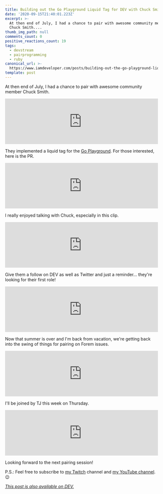 ```yaml
---
title: Building out the Go Playground Liquid Tag for DEV with Chuck Smith
date: '2020-09-15T21:40:01.223Z'
excerpt: >-
  At then end of July, I had a chance to pair with awesome community member
  Chuck Smith....
thumb_img_path: null
comments_count: 0
positive_reactions_count: 19
tags:
  - devstream
  - pairprogramming
  - ruby
canonical_url: >-
  https://www.iamdeveloper.com/posts/building-out-the-go-playground-liquid-tag-for-dev-with-chuck-smith-32he/
template: post
---
```


At then end of July, I had a chance to pair with awesome community member Chuck Smith.

<iframe class="liquidTag" src="https://dev.to/embed/user?args=eclecticcoding" style="border: 0; width: 100%;"></iframe>

They implemented a liquid tag for the [Go Playground](https://play.golang.org/). For those interested, here is the PR.

<iframe class="liquidTag" src="https://dev.to/embed/github?args=https%3A%2F%2Fgithub.com%2Fforem%2Fforem%2Fpull%2F9577" style="border: 0; width: 100%;"></iframe>

I really enjoyed talking with Chuck, especially in this clip.

<iframe class="liquidTag" src="https://dev.to/embed/youtube?args=4mDY2uyakuM" style="border: 0; width: 100%;"></iframe>

Give them a follow on DEV as well as Twitter and just a reminder... they're looking for their first role!

<iframe class="liquidTag" src="https://dev.to/embed/twitter?args=1274682855042560002" style="border: 0; width: 100%;"></iframe>

Now that summer is over and I'm back from vacation, we're getting back into the swing of things for pairing on Forem issues.

<iframe class="liquidTag" src="https://dev.to/embed/twitter?args=1305924794865659906" style="border: 0; width: 100%;"></iframe>

I'll be joined by TJ this week on Thursday.

<iframe class="liquidTag" src="https://dev.to/embed/user?args=taniyahljackson" style="border: 0; width: 100%;"></iframe>

Looking forward to the next pairing session!

P.S.: Feel free to subscribe to [my Twitch](https://livecoding.ca) channel and [my YouTube channel](https://m.youtube.com/channel/UCBLlEq0co24VFJIMEHNcPOQ). 😉

_[This post is also available on DEV.](https://dev.to/devteam/building-out-the-go-playground-liquid-tag-for-dev-with-chuck-smith-32he)_

<script>
const parent = document.getElementsByTagName('head')[0];
const script = document.createElement('script');
script.type = 'text/javascript';
script.src = 'https://cdnjs.cloudflare.com/ajax/libs/iframe-resizer/4.1.1/iframeResizer.min.js';
script.charset = 'utf-8';
script.onload = function() {
    window.iFrameResize({}, '.liquidTag');
};
parent.appendChild(script);
</script>
